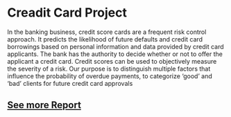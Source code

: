 ﻿# Creadit Card Project
 
 In the banking business, credit score cards are a frequent risk control approach. It
predicts the likelihood of future defaults and credit card borrowings based on personal
information and data provided by credit card applicants. The bank has the authority to decide
whether or not to offer the applicant a credit card. Credit scores can be used to objectively
measure the severity of a risk. Our purpose is to distinguish multiple factors that influence the
probability of overdue payments, to categorize ‘good’ and ‘bad’ clients for future credit card
approvals

## [See more Report](https://github.com/nguyenduongkhai/Creadit_Card_Approval/blob/5e06b083a9960e3ed67733014ed11e8cc1e83e48/Project%20Report%20-%20CP3403.pdf)
